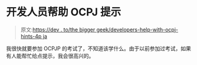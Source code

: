 # 开发人员帮助 OCPJ 提示

> 原文:[https://dev . to/the bigger geek/developers-help-with-ocpj-hints-4p ja](https://dev.to/thebiggergeek/developers-help-with-ocpj-hints-4pja)

我很快就要参加 OCPJP 的考试了，不知道该学什么。由于以前参加过考试，如果有人能帮忙给点提示，我会很高兴的。
